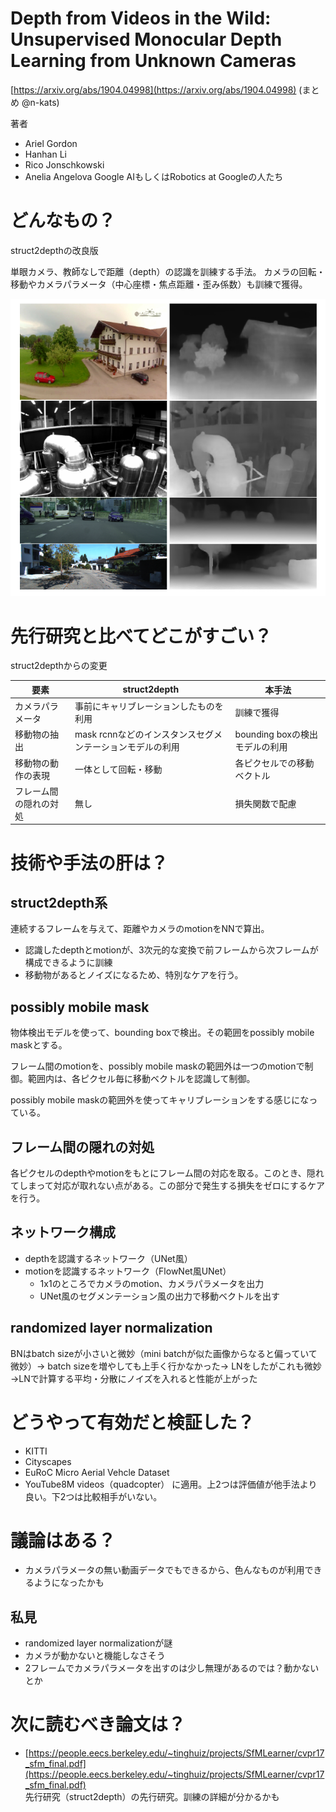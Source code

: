 # Depth from Videos in the Wild: Unsupervised Monocular Depth Learning from Unknown Cameras 
[https://arxiv.org/abs/1904.04998](https://arxiv.org/abs/1904.04998)
(まとめ @n-kats)

著者
* Ariel Gordon
* Hanhan Li
* Rico Jonschkowski
* Anelia Angelova
Google AIもしくはRobotics at Googleの人たち

# どんなもの？
struct2depthの改良版

単眼カメラ、教師なしで距離（depth）の認識を訓練する手法。
カメラの回転・移動やカメラパラメータ（中心座標・焦点距離・歪み係数）も訓練で獲得。

![](depth_from_videos_in_the_wild_1904.04998/result.png)

# 先行研究と比べてどこがすごい？
struct2depthからの変更

|要素|struct2depth|本手法|
|---|---|---|
|カメラパラメータ|事前にキャリブレーションしたものを利用|訓練で獲得|
|移動物の抽出|mask rcnnなどのインスタンスセグメンテーションモデルの利用|bounding boxの検出モデルの利用|
|移動物の動作の表現|一体として回転・移動|各ピクセルでの移動ベクトル|
|フレーム間の隠れの対処|無し|損失関数で配慮|


# 技術や手法の肝は？
## struct2depth系
連続するフレームを与えて、距離やカメラのmotionをNNで算出。
* 認識したdepthとmotionが、3次元的な変換で前フレームから次フレームが構成できるように訓練
* 移動物があるとノイズになるため、特別なケアを行う。

## possibly mobile mask
物体検出モデルを使って、bounding boxで検出。その範囲をpossibly mobile maskとする。

フレーム間のmotionを、possibly mobile maskの範囲外は一つのmotionで制御。範囲内は、各ピクセル毎に移動ベクトルを認識して制御。

possibly mobile maskの範囲外を使ってキャリブレーションをする感じになっている。

## フレーム間の隠れの対処
各ピクセルのdepthやmotionをもとにフレーム間の対応を取る。このとき、隠れてしまって対応が取れない点がある。この部分で発生する損失をゼロにするケアを行う。

## ネットワーク構成
* depthを認識するネットワーク（UNet風）
* motionを認識するネットワーク（FlowNet風UNet）
  * 1x1のところでカメラのmotion、カメラパラメータを出力
  * UNet風のセグメンテーション風の出力で移動ベクトルを出す

## randomized layer normalization
BNはbatch sizeが小さいと微妙（mini batchが似た画像からなると偏っていて微妙）→ batch sizeを増やしても上手く行かなかった→ LNをしたがこれも微妙→LNで計算する平均・分散にノイズを入れると性能が上がった

# どうやって有効だと検証した？
* KITTI
* Cityscapes
* EuRoC Micro Aerial Vehcle Dataset
* YouTube8M videos（quadcopter）
に適用。上2つは評価値が他手法より良い。下2つは比較相手がいない。

# 議論はある？
* カメラパラメータの無い動画データでもできるから、色んなものが利用できるようになったかも

## 私見
* randomized layer normalizationが謎
* カメラが動かないと機能しなさそう
* 2フレームでカメラパラメータを出すのは少し無理があるのでは？動かないとか

# 次に読むべき論文は？
* [https://people.eecs.berkeley.edu/~tinghuiz/projects/SfMLearner/cvpr17_sfm_final.pdf](https://people.eecs.berkeley.edu/~tinghuiz/projects/SfMLearner/cvpr17_sfm_final.pdf)  
  先行研究（struct2depth）の先行研究。訓練の詳細が分かるかも
